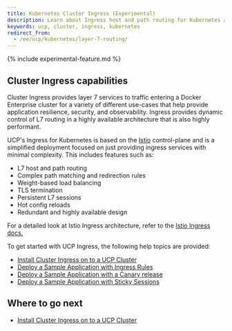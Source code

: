 ```yaml
---
title: Kubernetes Cluster Ingress (Experimental)
description: Learn about Ingress host and path routing for Kubernetes applications.
keywords: ucp, cluster, ingress, kubernetes
redirect_from:
  - /ee/ucp/kubernetes/layer-7-routing/
---
```


{% include experimental-feature.md %}

## Cluster Ingress capabilities

Cluster Ingress provides layer 7 services to traffic entering a Docker Enterprise cluster for a variety of different use-cases that help provide application resilience, security, and observability. Ingress provides dynamic control of L7 routing in a highly available architecture that is also highly performant.

UCP's Ingress for Kubernetes is based on the [Istio](https://istio.io/) control-plane and is a simplified deployment focused on just providing ingress services with minimal complexity. This includes features such as:

- L7 host and path routing
- Complex path matching and redirection rules
- Weight-based load balancing
- TLS termination
- Persistent L7 sessions
- Hot config reloads
- Redundant and highly available design

For a detailed look at Istio Ingress architecture, refer to the [Istio Ingress docs.](https://istio.io/docs/tasks/traffic-management/ingress/)

To get started with UCP Ingress, the following help topics are provided:

- [Install Cluster Ingress on to a UCP Cluster](./install/)
- [Deploy a Sample Application with Ingress Rules](./ingress)
- [Deploy a Sample Application with a Canary release](./canary/)
- [Deploy a Sample Application with Sticky Sessions](./sticky/)

## Where to go next

- [Install Cluster Ingress on to a UCP Cluster](./install/)